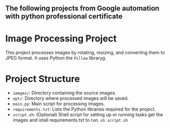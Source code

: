 ## The following projects from Google automation with python professional certificate

# Image Processing Project

This project processes images by rotating, resizing, and converting them to JPEG format. It uses Python the `Pillow` libraryg.

# Project Structure

- `images/`: Directory containing the source images.
- `opt/`: Directory where processed images will be saved.
- `main.py`: Main script for processing images.
- `requirements.txt`: Lists the Python libraries required for the project.
- `script.sh`: (Optional) Shell script for setting up or running tasks get the images and istall requirements.txt to run.
  `sh script.sh`
